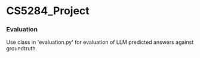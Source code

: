 # CS5284_Project

### Evaluation
Use class in 'evaluation.py' for evaluation of LLM predicted answers against groundtruth.